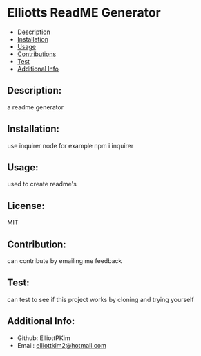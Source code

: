 # Elliotts ReadME Generator



- [Description](#description)
- [Installation](#installation)
- [Usage](#usage)
- [Contributions](#contributions)
- [Test](#test)
- [Additional Info](#additional-info)

## Description:
a readme generator
## Installation:
use inquirer node for example  npm i inquirer
## Usage:
used to create readme's
## License:
MIT
## Contribution:
can contribute by emailing me feedback
## Test:
can test to see if this project works by cloning and trying yourself


## Additional Info:
- Github: ElliottPKim
- Email: elliottkim2@hotmail.com